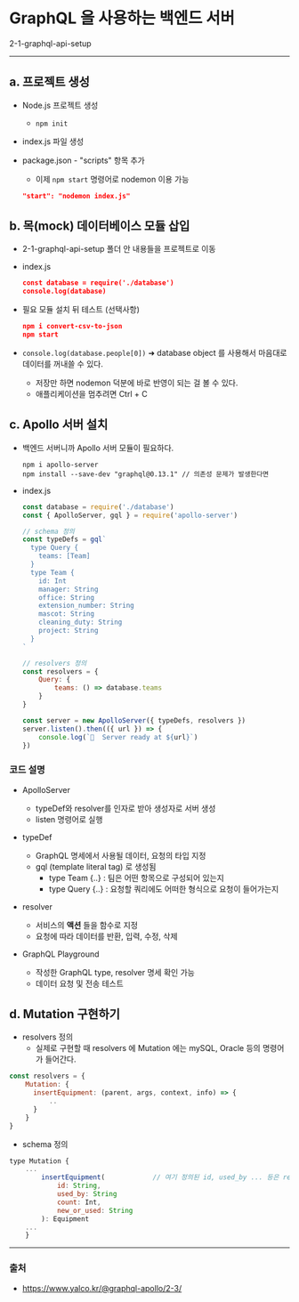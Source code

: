 # GraphQL 을 사용하는 백엔드 서버

2-1-graphql-api-setup

---

## a. 프로젝트 생성

* Node.js 프로젝트 생성

  * `npm init`

* index.js 파일 생성

* package.json - "scripts" 항목 추가

  * 이제 `npm start` 명령어로 nodemon 이용 가능

  ```json
  "start": "nodemon index.js"
  ```



## b. 목(mock) 데이터베이스 모듈 삽입

* 2-1-graphql-api-setup 폴더 안 내용들을 프로젝트로 이동

* index.js

  ```json
  const database = require('./database')
  console.log(database)	
  ```

* 필요 모듈 설치 뒤 테스트 (선택사항)

  ```json
  npm i convert-csv-to-json
  npm start
  ```

* `console.log(database.people[0])` ➜ database object 를 사용해서 마음대로 데이터를 꺼내쓸 수 있다.

  * 저장만 하면 nodemon 덕분에 바로 반영이 되는 걸 볼 수 있다.
  * 애플리케이션을 멈추려면 Ctrl + C



## c. Apollo 서버 설치

* 백엔드 서버니까 Apollo 서버 모듈이 필요하다.

  ```shell
  npm i apollo-server
  npm install --save-dev "graphql@0.13.1" // 의존성 문제가 발생한다면
  ```

* index.js

  ```js
  const database = require('./database')
  const { ApolloServer, gql } = require('apollo-server')
  
  // schema 정의
  const typeDefs = gql`
    type Query {
      teams: [Team]
    }
    type Team {
      id: Int
      manager: String
      office: String
      extension_number: String
      mascot: String
      cleaning_duty: String
      project: String
    }
  `
  
  // resolvers 정의
  const resolvers = {
      Query: {
          teams: () => database.teams
      }
  }
  
  const server = new ApolloServer({ typeDefs, resolvers }) 
  server.listen().then(({ url }) => {
      console.log(`🚀  Server ready at ${url}`)
  })
  ```



### 코드 설명

* ApolloServer
  * typeDef와 resolver를 인자로 받아 생성자로 서버 생성
  * listen 명령어로 실행
* typeDef
  * GraphQL 명세에서 사용될 데이터, 요청의 타입 지정
  * gql (template literal tag) 로 생성됨
    * type Team {..} : 팀은 어떤 항목으로 구성되어 있는지
    * type Query {..} : 요청할 쿼리에도 어떠한 형식으로 요청이 들어가는지 

* resolver
  * 서비스의 **액션** 들을 함수로 지정
  * 요청에 따라 데이터를 반환, 입력, 수정, 삭제
* GraphQL Playground
  * 작성한 GraphQL type, resolver 명세 확인 가능
  * 데이터 요청 및 전송 테스트



## d. Mutation 구현하기

* resolvers 정의
  * 실제로 구현할 때 resolvers 에 Mutation 에는 mySQL, Oracle 등의 명령어가 들어간다.

```javascript
const resolvers = {
    Mutation: {
      insertEquipment: (parent, args, context, info) => {
          ..
      }
    }
}
```

* schema 정의

```javascript
type Mutation {
  	...
        insertEquipment(			// 여기 정의된 id, used_by ... 등은 resolvers의 args로 전달된다.
            id: String,
            used_by: String
            count: Int,
            new_or_used: String        
        ): Equipment
    ...
    }
```





----

### 출처

* https://www.yalco.kr/@graphql-apollo/2-3/









